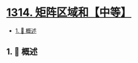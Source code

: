 # [1314. 矩阵区域和【中等】](https://github.com/Tdahuyou/TNotes.leetcode/tree/main/notes/1314.%20%E7%9F%A9%E9%98%B5%E5%8C%BA%E5%9F%9F%E5%92%8C%E3%80%90%E4%B8%AD%E7%AD%89%E3%80%91)

<!-- region:toc -->

- [1. 📝 概述](#1--概述)

<!-- endregion:toc -->

## 1. 📝 概述
